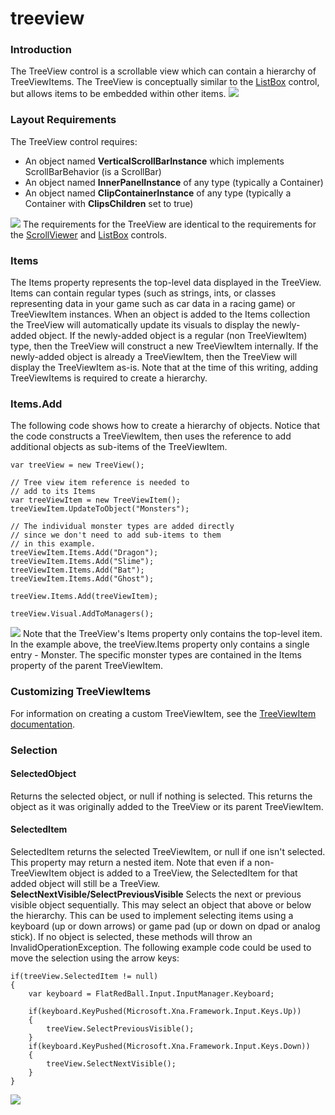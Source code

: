 # treeview

### Introduction

The TreeView control is a scrollable view which can contain a hierarchy of TreeViewItems. The TreeView is conceptually similar to the [ListBox](listbox.md) control, but allows items to be embedded within other items. [![](../../../media/2018-07-2018-07-21\_22-18-06.gif)](../../../media/2018-07-2018-07-21\_22-18-06.gif)

### Layout Requirements

The TreeView control requires:

* An object named **VerticalScrollBarInstance** which implements ScrollBarBehavior (is a ScrollBar)
* An object named **InnerPanelInstance** of any type (typically a Container)
* An object named **ClipContainerInstance** of any type (typically a Container with **ClipsChildren** set to true)

[![](../../../media/2017-12-img\_5a465ac0d252b.png)](../../../media/2017-12-img\_5a465ac0d252b.png) The requirements for the TreeView are identical to the requirements for the [ScrollViewer](scrollviewer.md) and [ListBox](listbox.md) controls.

### Items

The Items property represents the top-level data displayed in the TreeView. Items can contain regular types (such as strings, ints, or classes representing data in your game such as car data in a racing game) or TreeViewItem instances. When an object is added to the Items collection the TreeView will automatically update its visuals to display the newly-added object. If the newly-added object is a regular (non TreeViewItem) type, then the TreeView will construct a new TreeViewItem internally. If the newly-added object is already a TreeViewItem, then the TreeView will display the TreeViewItem as-is. Note that at the time of this writing, adding TreeViewItems is required to create a hierarchy.

### Items.Add

The following code shows how to create a hierarchy of objects. Notice that the code constructs a TreeViewItem, then uses the reference to add additional objects as sub-items of the TreeViewItem.

```lang:c#
var treeView = new TreeView();

// Tree view item reference is needed to 
// add to its Items
var treeViewItem = new TreeViewItem();
treeViewItem.UpdateToObject("Monsters");

// The individual monster types are added directly
// since we don't need to add sub-items to them
// in this example.
treeViewItem.Items.Add("Dragon");
treeViewItem.Items.Add("Slime");
treeViewItem.Items.Add("Bat");
treeViewItem.Items.Add("Ghost");

treeView.Items.Add(treeViewItem);

treeView.Visual.AddToManagers();
```

[![](../../../media/2018-07-2018-07-22\_11-08-33.gif)](../../../media/2018-07-2018-07-22\_11-08-33.gif) Note that the TreeView's Items property only contains the top-level item. In the example above, the treeView.Items property only contains a single entry - Monster. The specific monster types are contained in the Items property of the parent TreeViewItem.

### Customizing TreeViewItems

For information on creating a custom TreeViewItem, see the [TreeViewItem documentation](treeviewitem.md).

### Selection

#### SelectedObject

Returns the selected object, or null if nothing is selected. This returns the object as it was originally added to the TreeView or its parent TreeViewItem.

#### SelectedItem

SelectedItem returns the selected TreeViewItem, or null if one isn't selected. This property may return a nested item. Note that even if a non-TreeViewItem object is added to a TreeView, the SelectedItem for that added object will still be a TreeView. **SelectNextVisible/SelectPreviousVisible** Selects the next or previous visible object sequentially. This may select an object that above or below the hierarchy. This can be used to implement selecting items using a keyboard (up or down arrows) or game pad (up or down on dpad or analog stick). If no object is selected, these methods will throw an InvalidOperationException. The following example code could be used to move the selection using the arrow keys:

```lang:c#
if(treeView.SelectedItem != null)
{
    var keyboard = FlatRedBall.Input.InputManager.Keyboard;

    if(keyboard.KeyPushed(Microsoft.Xna.Framework.Input.Keys.Up))
    {
        treeView.SelectPreviousVisible();
    }
    if(keyboard.KeyPushed(Microsoft.Xna.Framework.Input.Keys.Down))
    {
        treeView.SelectNextVisible();
    }
}
```

[![](../../../media/2018-07-2018-07-22\_11-35-01.gif)](../../../media/2018-07-2018-07-22\_11-35-01.gif)
